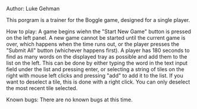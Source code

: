 Author: Luke Gehman

This porgram is a trainer for the Boggle game, designed for a single player.

How to play:
A game begins wiehn the "Start New Game" button is pressed on the left panel. A
new game cannot be started until the current game is over, which happens when
the time runs out, or the player presses the "Submit All" button (whichever
happens first). A player has 180 seconds to find as many words on the displayed
tray as possible and add them to the list on the left. This can be done by either
typing the word in the text input field under the list and pressing enter, or
selecting a string of tiles on the right with mouse left clicks and pressing 
"add" to add it to the list. If you want to deselect a tile, this is done with
 a right click. You can only deselect the most recent tile selected.
 
 Known bugs:
 There are no known bugs at this time.
